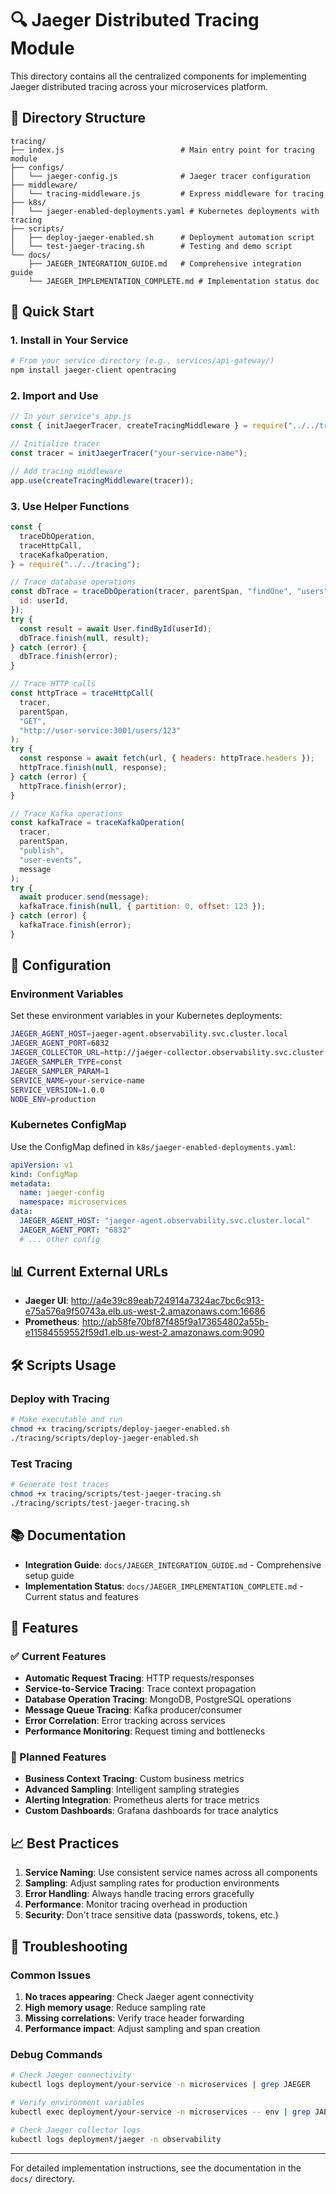 # 🔍 Jaeger Distributed Tracing Module

This directory contains all the centralized components for implementing Jaeger distributed tracing across your microservices platform.

## 📁 Directory Structure

```
tracing/
├── index.js                          # Main entry point for tracing module
├── configs/
│   └── jaeger-config.js              # Jaeger tracer configuration
├── middleware/
│   └── tracing-middleware.js         # Express middleware for tracing
├── k8s/
│   └── jaeger-enabled-deployments.yaml # Kubernetes deployments with tracing
├── scripts/
│   ├── deploy-jaeger-enabled.sh      # Deployment automation script
│   └── test-jaeger-tracing.sh        # Testing and demo script
└── docs/
    ├── JAEGER_INTEGRATION_GUIDE.md   # Comprehensive integration guide
    └── JAEGER_IMPLEMENTATION_COMPLETE.md # Implementation status doc
```

## 🚀 Quick Start

### 1. Install in Your Service

```bash
# From your service directory (e.g., services/api-gateway/)
npm install jaeger-client opentracing
```

### 2. Import and Use

```javascript
// In your service's app.js
const { initJaegerTracer, createTracingMiddleware } = require("../../tracing");

// Initialize tracer
const tracer = initJaegerTracer("your-service-name");

// Add tracing middleware
app.use(createTracingMiddleware(tracer));
```

### 3. Use Helper Functions

```javascript
const {
  traceDbOperation,
  traceHttpCall,
  traceKafkaOperation,
} = require("../../tracing");

// Trace database operations
const dbTrace = traceDbOperation(tracer, parentSpan, "findOne", "users", {
  id: userId,
});
try {
  const result = await User.findById(userId);
  dbTrace.finish(null, result);
} catch (error) {
  dbTrace.finish(error);
}

// Trace HTTP calls
const httpTrace = traceHttpCall(
  tracer,
  parentSpan,
  "GET",
  "http://user-service:3001/users/123"
);
try {
  const response = await fetch(url, { headers: httpTrace.headers });
  httpTrace.finish(null, response);
} catch (error) {
  httpTrace.finish(error);
}

// Trace Kafka operations
const kafkaTrace = traceKafkaOperation(
  tracer,
  parentSpan,
  "publish",
  "user-events",
  message
);
try {
  await producer.send(message);
  kafkaTrace.finish(null, { partition: 0, offset: 123 });
} catch (error) {
  kafkaTrace.finish(error);
}
```

## 🔧 Configuration

### Environment Variables

Set these environment variables in your Kubernetes deployments:

```bash
JAEGER_AGENT_HOST=jaeger-agent.observability.svc.cluster.local
JAEGER_AGENT_PORT=6832
JAEGER_COLLECTOR_URL=http://jaeger-collector.observability.svc.cluster.local:14268/api/traces
JAEGER_SAMPLER_TYPE=const
JAEGER_SAMPLER_PARAM=1
SERVICE_NAME=your-service-name
SERVICE_VERSION=1.0.0
NODE_ENV=production
```

### Kubernetes ConfigMap

Use the ConfigMap defined in `k8s/jaeger-enabled-deployments.yaml`:

```yaml
apiVersion: v1
kind: ConfigMap
metadata:
  name: jaeger-config
  namespace: microservices
data:
  JAEGER_AGENT_HOST: "jaeger-agent.observability.svc.cluster.local"
  JAEGER_AGENT_PORT: "6832"
  # ... other config
```

## 📊 Current External URLs

- **Jaeger UI**: http://a4e39c89eab724914a7324ac7bc6c913-e75a576a9f50743a.elb.us-west-2.amazonaws.com:16686
- **Prometheus**: http://ab58fe70bf87f485f9a173654802a55b-e11584559552f59d1.elb.us-west-2.amazonaws.com:9090

## 🛠️ Scripts Usage

### Deploy with Tracing

```bash
# Make executable and run
chmod +x tracing/scripts/deploy-jaeger-enabled.sh
./tracing/scripts/deploy-jaeger-enabled.sh
```

### Test Tracing

```bash
# Generate test traces
chmod +x tracing/scripts/test-jaeger-tracing.sh
./tracing/scripts/test-jaeger-tracing.sh
```

## 📚 Documentation

- **Integration Guide**: `docs/JAEGER_INTEGRATION_GUIDE.md` - Comprehensive setup guide
- **Implementation Status**: `docs/JAEGER_IMPLEMENTATION_COMPLETE.md` - Current status and features

## 🎯 Features

### ✅ Current Features

- **Automatic Request Tracing**: HTTP requests/responses
- **Service-to-Service Tracing**: Trace context propagation
- **Database Operation Tracing**: MongoDB, PostgreSQL operations
- **Message Queue Tracing**: Kafka producer/consumer
- **Error Correlation**: Error tracking across services
- **Performance Monitoring**: Request timing and bottlenecks

### 🔮 Planned Features

- **Business Context Tracing**: Custom business metrics
- **Advanced Sampling**: Intelligent sampling strategies
- **Alerting Integration**: Prometheus alerts for trace metrics
- **Custom Dashboards**: Grafana dashboards for trace analytics

## 📈 Best Practices

1. **Service Naming**: Use consistent service names across all components
2. **Sampling**: Adjust sampling rates for production environments
3. **Error Handling**: Always handle tracing errors gracefully
4. **Performance**: Monitor tracing overhead in production
5. **Security**: Don't trace sensitive data (passwords, tokens, etc.)

## 🐛 Troubleshooting

### Common Issues

1. **No traces appearing**: Check Jaeger agent connectivity
2. **High memory usage**: Reduce sampling rate
3. **Missing correlations**: Verify trace header forwarding
4. **Performance impact**: Adjust sampling and span creation

### Debug Commands

```bash
# Check Jaeger connectivity
kubectl logs deployment/your-service -n microservices | grep JAEGER

# Verify environment variables
kubectl exec deployment/your-service -n microservices -- env | grep JAEGER

# Check Jaeger collector logs
kubectl logs deployment/jaeger -n observability
```

---

For detailed implementation instructions, see the documentation in the `docs/` directory.
